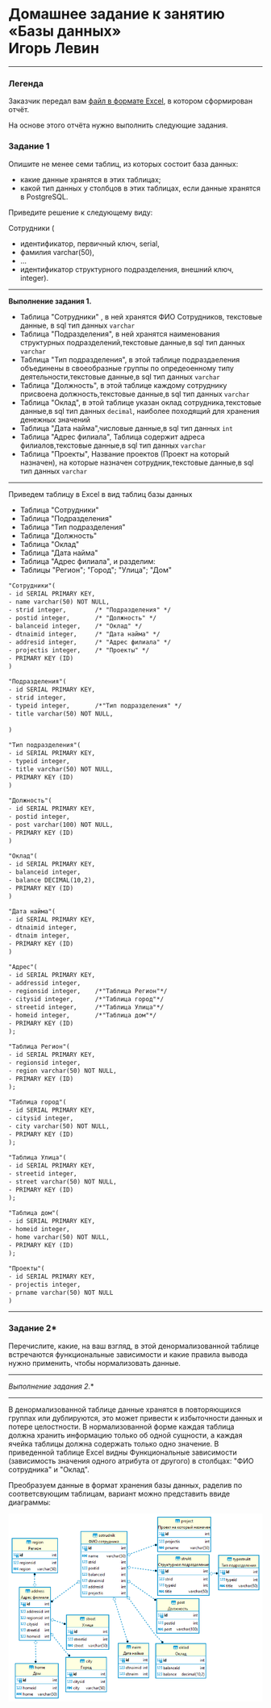 # Домашнее задание к занятию </br> «Базы данных»  </br> **Игорь Левин**
 
---
### Легенда

Заказчик передал вам [файл в формате Excel](https://github.com/netology-code/sdb-homeworks/blob/main/resources/hw-12-1.xlsx), в котором сформирован отчёт. 

На основе этого отчёта нужно выполнить следующие задания.

### Задание 1

Опишите не менее семи таблиц, из которых состоит база данных:

- какие данные хранятся в этих таблицах;
- какой тип данных у столбцов в этих таблицах, если данные хранятся в PostgreSQL.

Приведите решение к следующему виду:

Сотрудники (

- идентификатор, первичный ключ, serial,
- фамилия varchar(50),
- ...
- идентификатор структурного подразделения, внешний ключ, integer).

---

**Выполнение задания 1.**


- Таблица "Сотрудники" , в ней хранятся ФИО Сотрудников, текстовые данные, в sql тип данных `varchar`
- Таблица "Подразделения",  в ней хранятся наименования структурных подразделений,текстовые данные,в sql тип данных `varchar`
- Таблица "Тип подразделения", в этой таблице подраздаеления объединены в своеобразные группы по опредеоенному типу деятельности,текстовые данные,в sql тип данных `varchar`
- Таблица "Должность", в этой таблице каждому сотруднику присвоена должность,текстовые данные,в sql тип данных `varchar`
- Таблица "Оклад", в этой таблице указан оклад сотрудника,текстовые данные,в sql тип данных `decimal`, наиболее походящий для хранения денежных значений
- Таблица "Дата найма",числовые данные,в sql тип данных `int`
- Таблица "Адрес филиала", Таблица содержит адреса филиалов,текстовые данные,в sql тип данных `varchar`
- Таблица "Проекты", Название проектов (Проект на который назначен), на которые назначен сотрудник,текстовые данные,в sql  тип данных `varchar`

---
 Приведем таблицу в Excel в вид таблиц базы данных 
 
- Таблица "Сотрудники" 
- Таблица "Подразделения"
- Таблица "Тип подразделения"
- Таблица "Должность"
- Таблица "Оклад"
- Таблица "Дата найма"
- Таблица "Адрес филиала",
  и разделим:
- Таблицы "Регион"; "Город"; "Улица"; "Дом"

 
```
"Сотрудники"(
- id SERIAL PRIMARY KEY,
- name varchar(50) NOT NULL,
- strid integer,		/* "Подразделения" */
- postid integer,		/* "Должность" */
- balanceid integer,	/* "Оклад" */
- dtnaimid integer,		/* "Дата найма" */
- addresid integer,		/* "Адрес филиала" */
- projectis integer,	/* "Проекты" */
- PRIMARY KEY (ID)
)
```
```
"Подразделения"(
- id SERIAL PRIMARY KEY,
- strid integer,
- typeid integer, 		/*"Тип подразделения" */
- title varchar(50) NOT NULL,

)
```
```
"Тип подразделения"(
- id SERIAL PRIMARY KEY,
- typeid integer,
- title varchar(50) NOT NULL,
- PRIMARY KEY (ID)
)
```
```
"Должность"(
- id SERIAL PRIMARY KEY,
- postid integer,
- post varchar(100) NOT NULL,
- PRIMARY KEY (ID)
)
```
```
"Оклад"(
- id SERIAL PRIMARY KEY,
- balanceid integer,
- balance DECIMAL(10,2),
- PRIMARY KEY (ID)
)
```
```
"Дата найма"(
- id SERIAL PRIMARY KEY,
- dtnaimid integer,
- dtnaim integer,
- PRIMARY KEY (ID)
)
```
```
"Адрес"(
- id SERIAL PRIMARY KEY,
- addressid integer,
- regionsid integer,	/*"Таблица Регион"*/
- citysid integer,		/*"Таблица город"*/
- streetid integer,		/*"Таблица Улица"*/
- homeid integer,		/*"Таблица дом"*/
- PRIMARY KEY (ID)
);
```
```
"Таблица Регион"(
- id SERIAL PRIMARY KEY,
- regionsid integer,
- region varchar(50) NOT NULL,
- PRIMARY KEY (ID)
);
```
```
"Таблица город"(
- id SERIAL PRIMARY KEY,
- citysid integer,
- city varchar(50) NOT NULL,
- PRIMARY KEY (ID)
);
```

```
"Таблица Улица"(
- id SERIAL PRIMARY KEY,
- streetid integer,
- street varchar(50) NOT NULL,
- PRIMARY KEY (ID)
);
```
```
"Таблица дом"(
- id SERIAL PRIMARY KEY,
- homeid integer,
- home varchar(50) NOT NULL,
- PRIMARY KEY (ID)
);
```
```
"Проекты"(
- id SERIAL PRIMARY KEY,
- projectis integer,	
- prname varchar(50) NOT NULL
)
```



---

### Задание 2*

Перечислите, какие, на ваш взгляд, в этой денормализованной таблице встречаются функциональные зависимости и какие правила вывода нужно применить, чтобы нормализовать данные.

---

**Выполнение задания 2*.**

---
В денормализованной таблице данные хранятся в повторяющихся группах или дублируются,  это может привести к избыточности данных и потере целостности.
В нормализованной форме каждая таблица должна хранить информацию только об одной сущности, а каждая ячейка таблицы должна содержать только одно значение.
В приведенной таблице Excel видны Функциональные зависимости (зависимость значения одного атрибута от другого) в столбцах: "ФИО сотрудника" и "Оклад".

Преобразуем данные в формат хранения  базы данных, раделив по соответсвующим таблицам, вариант можно представить ввиде диаграммы:

 ![test.png](https://github.com/elekpow/netology/blob/main/reldb/lesson1/images/test.png)

